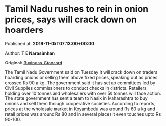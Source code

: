 
# Tamil Nadu rushes to rein in onion prices, says will crack down on hoarders

Published at: **2019-11-05T07:13:00+00:00**

Author: **T E Narasimhan**

Original: [Business-Standard](https://www.business-standard.com/article/current-affairs/tamil-nadu-rushes-to-rein-in-onion-prices-says-will-crack-down-on-hoarders-119110500527_1.html)

The Tamil Nadu Government said on Tuesday it will crack down on traders hoarding onions or selling them above fixed prices, speaking out as prices crossed Rs 90 a kg.
The government said it has set up committees led by Civil Supplies commissioners to conduct checks in districts. Retailers holding over 10 tonnes and wholesalers with over 50 tonnes will face action.
The state government has sent a team to Nasik in Maharashtra to buy onions and sell them through cooperative societies.
According to reports, prices at the wholesale market in Koyambedu was around Rs 60 a kg and retail prices was around Rs 80 and in several places it even touches upto Rs 90-100.
